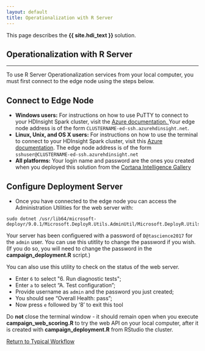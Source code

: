 ```yaml
---
layout: default
title: Operationalization with R Server
---
```

<div class="alert alert-success" role="alert"> This page describes the 
<strong>
{{ site.hdi_text }} 
</strong>
solution.
</div> 

##  Operationalization with R Server
---------------------------------------
To use R Server Operationalization services from your local computer, you must first connect to the edge node using the steps below.   

## Connect to Edge Node
<ul>
<li> <strong>Windows users:</strong>
For instructions on how to use PuTTY to connect to your HDInsight Spark cluster, visit the
<a href="http://go.microsoft.com/fwlink/p/?LinkID=620303#connect-to-a-linux-based-hdinsight-cluster"> Azure documentation. </a> Your edge node address is of the form <code>CLUSTERNAME-ed-ssh.azurehdinsight.net</code>.  
</li>
<li><strong>Linux, Unix, and OS X users:</strong>
For instructions on how to use the terminal to connect to your HDInsight Spark cluster, visit this
<a href="http://go.microsoft.com/fwlink/p/?LinkID=619886">Azure documentation</a>.  The edge node address is of the form <code>sshuser@CLUSTERNAME-ed-ssh.azurehdinsight.net</code>
</li>
<li>
<strong>All platforms:</strong> Your login name and password are the ones you created when you deployed this solution from the <a href="http://aka.ms/campaign-hdi">Cortana Intelligence Gallery</a>  
</li>
</ul>

## Configure Deployment Server

* Once you have connected to the edge node you can access the Administration Utilities for the web server with:

```
sudo dotnet /usr/lib64/microsoft-deployr/9.0.1/Microsoft.DeployR.Utils.AdminUtil/Microsoft.DeployR.Utils.AdminUtil.dll
```

Your server has been configuered with a password of  `D@tascience2017` for the  `admin` user.  You can use this utitlity to change the password if you wish. (If you do so, you will need to change the password in the  <strong>campaign_deployment.R</strong> script.)

You can also use this utility to check on the status of the web server. 

* Enter `6` to select "6. Run diagnostic tests";
* Enter `a` to select “A. Test configuration”;
* Provide username as `admin` and the password you just created;
* You should see “Overall Health: pass”;
* Now press `e` followed by ‘8’ to exit this tool

<div class="alert alert-info">
Do <strong>not</strong> close the terminal window - it should remain open when you execute <strong>campaign_web_scoring.R</strong> to try the web API on your local computer, after it is created with <strong>campaign_deployment.R</strong> from RStudio the cluster.
</div>


 

<a href="Typical.html#step3">Return to Typical Workflow<a>